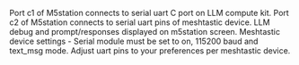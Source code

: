 Port c1 of M5station connects to serial uart C port on LLM compute kit. 
Port c2 of M5station connects to serial uart pins of meshtastic device. 
LLM debug and prompt/responses displayed on m5station screen. 
Meshtastic device settings - Serial module must be set to on, 115200 baud and text_msg mode. Adjust uart pins to your preferences per meshtastic device.
